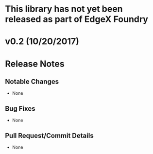# This library has not yet been released as part of EdgeX Foundry
# v0.2 (10/20/2017)
# Release Notes

## Notable Changes
* None

## Bug Fixes
* None

## Pull Request/Commit Details
* None
